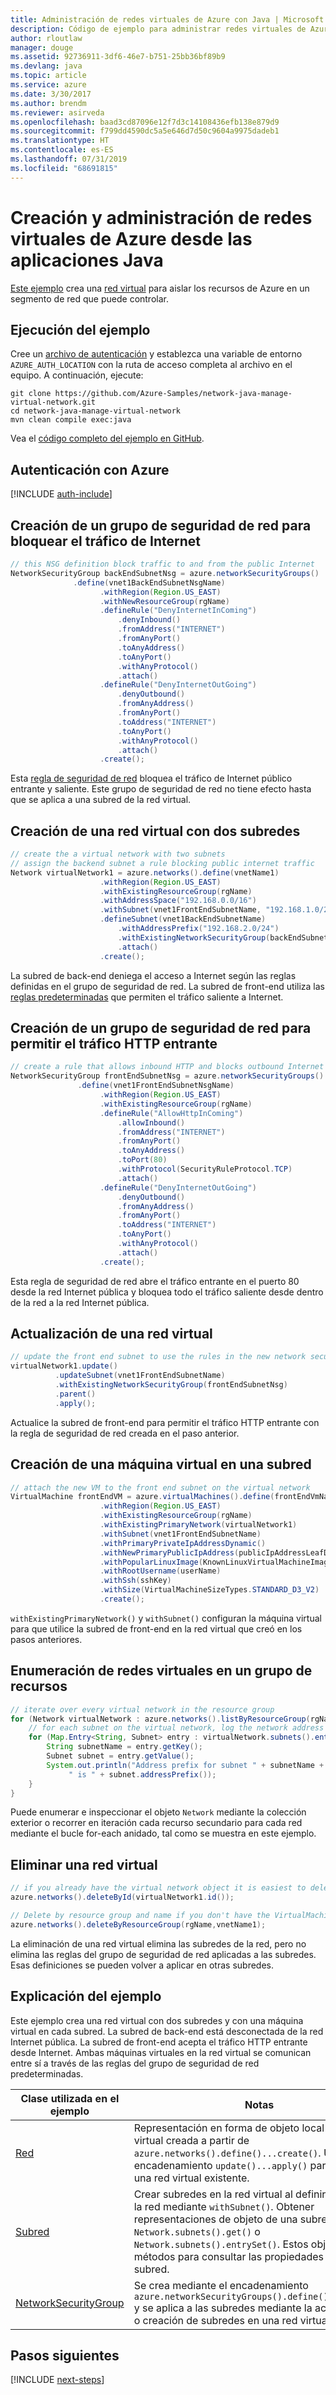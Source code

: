 ```yaml
---
title: Administración de redes virtuales de Azure con Java | Microsoft Docs
description: Código de ejemplo para administrar redes virtuales de Azure desde el código de Java
author: rloutlaw
manager: douge
ms.assetid: 92736911-3df6-46e7-b751-25bb36bf89b9
ms.devlang: java
ms.topic: article
ms.service: azure
ms.date: 3/30/2017
ms.author: brendm
ms.reviewer: asirveda
ms.openlocfilehash: baad3cd87096e12f7d3c14108436efb138e879d9
ms.sourcegitcommit: f799dd4590dc5a5e646d7d50c9604a9975dadeb1
ms.translationtype: HT
ms.contentlocale: es-ES
ms.lasthandoff: 07/31/2019
ms.locfileid: "68691815"
---
```

# <a name="create-and-manage-azure-virtual-networks-from-your-java-apps"></a>Creación y administración de redes virtuales de Azure desde las aplicaciones Java

[Este ejemplo](https://github.com/Azure-Samples/network-java-manage-virtual-network) crea una [red virtual](https://docs.microsoft.com/azure/virtual-network/virtual-networks-overview) para aislar los recursos de Azure en un segmento de red que puede controlar.

## <a name="run-the-sample"></a>Ejecución del ejemplo

Cree un [archivo de autenticación](https://github.com/Azure/azure-sdk-for-java/blob/master/AUTH.md) y establezca una variable de entorno `AZURE_AUTH_LOCATION` con la ruta de acceso completa al archivo en el equipo. A continuación, ejecute:

```
git clone https://github.com/Azure-Samples/network-java-manage-virtual-network.git
cd network-java-manage-virtual-network
mvn clean compile exec:java
```

Vea el [código completo del ejemplo en GitHub](https://github.com/Azure-Samples/network-java-manage-virtual-network/blob/master/src/main/java/com/microsoft/azure/management/network/samples/ManageVirtualNetwork.java).

## <a name="authenticate-with-azure"></a>Autenticación con Azure

[!INCLUDE [auth-include](includes/java-auth-include.md)]

## <a name="create-a-network-security-group-to-block-internet-traffic"></a>Creación de un grupo de seguridad de red para bloquear el tráfico de Internet

```java
// this NSG definition block traffic to and from the public Internet
NetworkSecurityGroup backEndSubnetNsg = azure.networkSecurityGroups()
              .define(vnet1BackEndSubnetNsgName)
                    .withRegion(Region.US_EAST)
                    .withNewResourceGroup(rgName)
                    .defineRule("DenyInternetInComing")
                        .denyInbound()
                        .fromAddress("INTERNET")
                        .fromAnyPort()
                        .toAnyAddress()
                        .toAnyPort()
                        .withAnyProtocol()
                        .attach()
                    .defineRule("DenyInternetOutGoing")
                        .denyOutbound()
                        .fromAnyAddress()
                        .fromAnyPort()
                        .toAddress("INTERNET")
                        .toAnyPort()
                        .withAnyProtocol()
                        .attach()
                    .create();
```

Esta [regla de seguridad de red](https://docs.microsoft.com/azure/virtual-network/virtual-networks-nsg) bloquea el tráfico de Internet público entrante y saliente. Este grupo de seguridad de red no tiene efecto hasta que se aplica a una subred de la red virtual.

## <a name="create-a-virtual-network-with-two-subnets"></a>Creación de una red virtual con dos subredes

```java
// create the a virtual network with two subnets
// assign the backend subnet a rule blocking public internet traffic
Network virtualNetwork1 = azure.networks().define(vnetName1)
                    .withRegion(Region.US_EAST)
                    .withExistingResourceGroup(rgName)
                    .withAddressSpace("192.168.0.0/16")
                    .withSubnet(vnet1FrontEndSubnetName, "192.168.1.0/24")
                    .defineSubnet(vnet1BackEndSubnetName)
                        .withAddressPrefix("192.168.2.0/24")
                        .withExistingNetworkSecurityGroup(backEndSubnetNsg)
                        .attach()
                    .create();
```

La subred de back-end deniega el acceso a Internet según las reglas definidas en el grupo de seguridad de red. La subred de front-end utiliza las [reglas predeterminadas](https://docs.microsoft.com/azure/virtual-network/virtual-networks-nsg) que permiten el tráfico saliente a Internet.

## <a name="create-a-network-security-group-to-allow-inbound-http-traffic"></a>Creación de un grupo de seguridad de red para permitir el tráfico HTTP entrante
```java
// create a rule that allows inbound HTTP and blocks outbound Internet traffic
NetworkSecurityGroup frontEndSubnetNsg = azure.networkSecurityGroups()
               .define(vnet1FrontEndSubnetNsgName)
                    .withRegion(Region.US_EAST)
                    .withExistingResourceGroup(rgName)
                    .defineRule("AllowHttpInComing")
                        .allowInbound()
                        .fromAddress("INTERNET")
                        .fromAnyPort()
                        .toAnyAddress()
                        .toPort(80)
                        .withProtocol(SecurityRuleProtocol.TCP)
                        .attach()
                    .defineRule("DenyInternetOutGoing")
                        .denyOutbound()
                        .fromAnyAddress()
                        .fromAnyPort()
                        .toAddress("INTERNET")
                        .toAnyPort()
                        .withAnyProtocol()
                        .attach()
                    .create();
```

Esta regla de seguridad de red abre el tráfico entrante en el puerto 80 desde la red Internet pública y bloquea todo el tráfico saliente desde dentro de la red a la red Internet pública. 

## <a name="update-a-virtual-network"></a>Actualización de una red virtual
```java
// update the front end subnet to use the rules in the new network security group
virtualNetwork1.update()
          .updateSubnet(vnet1FrontEndSubnetName)
          .withExistingNetworkSecurityGroup(frontEndSubnetNsg)
          .parent()
          .apply();
```

Actualice la subred de front-end para permitir el tráfico HTTP entrante con la regla de seguridad de red creada en el paso anterior.

## <a name="create-a-virtual-machine-on-a-subnet"></a>Creación de una máquina virtual en una subred
```java
// attach the new VM to the front end subnet on the virtual network
VirtualMachine frontEndVM = azure.virtualMachines().define(frontEndVmName)
                    .withRegion(Region.US_EAST)
                    .withExistingResourceGroup(rgName)
                    .withExistingPrimaryNetwork(virtualNetwork1) 
                    .withSubnet(vnet1FrontEndSubnetName)
                    .withPrimaryPrivateIpAddressDynamic()
                    .withNewPrimaryPublicIpAddress(publicIpAddressLeafDnsForFrontEndVm)
                    .withPopularLinuxImage(KnownLinuxVirtualMachineImage.UBUNTU_SERVER_16_04_LTS)
                    .withRootUsername(userName)
                    .withSsh(sshKey)
                    .withSize(VirtualMachineSizeTypes.STANDARD_D3_V2)
                    .create();
```

`withExistingPrimaryNetwork()` y `withSubnet()` configuran la máquina virtual para que utilice la subred de front-end en la red virtual que creó en los pasos anteriores.

## <a name="list-virtual-networks-in-a-resource-group"></a>Enumeración de redes virtuales en un grupo de recursos
```java
// iterate over every virtual network in the resource group 
for (Network virtualNetwork : azure.networks().listByResourceGroup(rgName)) {
    // for each subnet on the virtual network, log the network address prefix 
    for (Map.Entry<String, Subnet> entry : virtualNetwork.subnets().entrySet()) {
        String subnetName = entry.getKey();
        Subnet subnet = entry.getValue();
        System.out.println("Address prefix for subnet " + subnetName + 
             " is " + subnet.addressPrefix());
    }
}
```       

Puede enumerar e inspeccionar el objeto `Network` mediante la colección exterior o recorrer en iteración cada recurso secundario para cada red mediante el bucle for-each anidado, tal como se muestra en este ejemplo.

## <a name="delete-a-virtual-network"></a>Eliminar una red virtual
```java
// if you already have the virtual network object it is easiest to delete by ID
azure.networks().deleteById(virtualNetwork1.id());

// Delete by resource group and name if you don't have the VirtualMachine object
azure.networks().deleteByResourceGroup(rgName,vnetName1);
```

La eliminación de una red virtual elimina las subredes de la red, pero no elimina las reglas del grupo de seguridad de red aplicadas a las subredes. Esas definiciones se pueden volver a aplicar en otras subredes.

## <a name="sample-explanation"></a>Explicación del ejemplo

Este ejemplo crea una red virtual con dos subredes y con una máquina virtual en cada subred. La subred de back-end está desconectada de la red Internet pública. La subred de front-end acepta el tráfico HTTP entrante desde Internet. Ambas máquinas virtuales en la red virtual se comunican entre sí a través de las reglas del grupo de seguridad de red predeterminadas.

| Clase utilizada en el ejemplo | Notas
|-------|-------|
| [Red](https://docs.microsoft.com/java/api/com.microsoft.azure.management.network._network) | Representación en forma de objeto local de la red virtual creada a partir de `azure.networks().define()...create()`. Use el encadenamiento `update()...apply()` para actualizar una red virtual existente.
| [Subred](https://docs.microsoft.com/java/api/com.microsoft.azure.management.network._subnet) | Crear subredes en la red virtual al definir o actualizar la red mediante `withSubnet()`. Obtener representaciones de objeto de una subred con `Network.subnets().get()` o `Network.subnets().entrySet()`. Estos objetos tienen métodos para consultar las propiedades de la subred.
| [NetworkSecurityGroup](https://docs.microsoft.com/java/api/com.microsoft.azure.management.network._network_security_group) | Se crea mediante el encadenamiento `azure.networkSecurityGroups().define()...create()` y se aplica a las subredes mediante la actualización o creación de subredes en una red virtual. 

## <a name="next-steps"></a>Pasos siguientes

[!INCLUDE [next-steps](includes/java-next-steps.md)]
